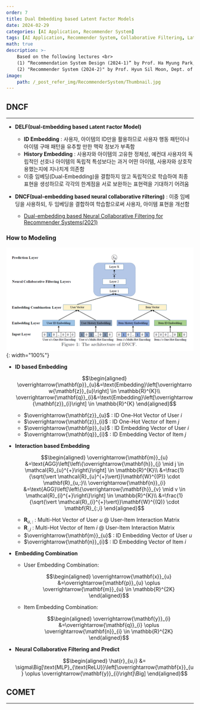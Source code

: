 ```yaml
---
order: 7
title: Dual Embedding based Latent Factor Models
date: 2024-02-29
categories: [AI Application, Recommender System]
tags: [AI Application, Recommender System, Collaborative Filtering, Latent Factor Model, MLP]
math: true
description: >-
    Based on the following lectures <br>
    (1) “Recommendation System Design (2024-1)” by Prof. Ha Myung Park, Dept. of Artificial Intelligence. College of SW, Kookmin Univ. <br>
    (2) "Recommender System (2024-2)" by Prof. Hyun Sil Moon, Dept. of Data Science, The Grad. School, Kookmin Univ.
image:
    path: /_post_refer_img/RecommenderSystem/Thumbnail.jpg
---
```


## DNCF
-----

- **DELF(`D`ual-`E`mbedding based `L`atent `F`actor Model)**
    - **ID Embedding** : 사용자, 아이템의 ID만을 활용하므로 사용자 행동 패턴이나 아이템 구매 패턴을 유추할 만한 맥락 정보가 부족함
    - **History Embedding** : 사용자와 아이템의 고유한 정체성, 예컨대 사용자의 독립적인 선호나 아이템의 독립적 특성보다는 과거 어떤 아이템, 사용자와 상호작용했는지에 지나치게 의존함
    - 이중 임베딩(Dual-Embedding)을 결합하지 않고 독립적으로 학습하여 최종 표현을 생성하므로 각각의 한계점을 서로 보완하는 표현력을 기대하기 어려움

- **DNCF(`D`ual-embedding based `N`eural `C`ollaborative `F`iltering)** : 이중 임베딩을 사용하되, 두 임베딩을 결합하여 학습함으로써 사용자, 아이템 표현을 개선함
    - [Dual-embedding based Neural Collaborative Filtering for Recommender Systems(2021)](https://doi.org/10.48550/arXiv.2102.02549)

### How to Modeling

![03](/_post_refer_img/RecommenderSystem/07-01.png){: width="100%"}

- **ID based Embedding**

    $$\begin{aligned}
    \overrightarrow{\mathbf{p}}_{u}&=\text{Embedding}\left[\overrightarrow{\mathbf{z}}_{u}\right] \in \mathbb{R}^{K}\\
    \overrightarrow{\mathbf{q}}_{i}&=\text{Embedding}\left[\overrightarrow{\mathbf{z}}_{i}\right] \in \mathbb{R}^{K}
    \end{aligned}$$

    - $\overrightarrow{\mathbf{z}}_{u}$ : ID One-Hot Vector of User $i$
    - $\overrightarrow{\mathbf{z}}_{i}$ : ID One-Hot Vector of Item $j$
    - $\overrightarrow{\mathbf{p}}_{u}$ : ID Embedding Vector of User $i$
    - $\overrightarrow{\mathbf{q}}_{i}$ : ID Embedding Vector of Item $j$

- **Interaction based Embedding**

    $$\begin{aligned}
    \overrightarrow{\mathbf{m}}_{u}
    &=\text{AGG}\left[\left\{\overrightarrow{\mathbf{h}}_{j} \mid j \in \mathcal{R}_{u}^{+}\right\}\right] \in \mathbb{R}^{K}\\
    &=\frac{1}{\sqrt{\vert \mathcal{R}_{u}^{+}\vert}}\mathbf{W}^{(P)} \cdot \mathbf{R}_{u,:}\\
    \overrightarrow{\mathbf{n}}_{i}
    &=\text{AGG}\left[\left\{\overrightarrow{\mathbf{h}}_{v} \mid v \in \mathcal{R}_{i}^{+}\right\}\right] \in \mathbb{R}^{K}\\
    &=\frac{1}{\sqrt{\vert \mathcal{R}_{i}^{+}\vert}}\mathbf{W}^{(Q)} \cdot \mathbf{R}_{:,i}
    \end{aligned}$$

    - $\mathbf{R}_{u,:}$ : Multi-Hot Vector of User $u$ @ User-Item Interaction Matrix
    - $\mathbf{R}_{:,i}$ : Multi-Hot Vector of Item $i$ @ User-Item Interaction Matrix
    - $\overrightarrow{\mathbf{m}}_{u}$ : ID Embedding Vector of User $u$
    - $\overrightarrow{\mathbf{n}}_{i}$ : ID Embedding Vector of Item $i$

- **Embedding Combination**
    - User Embedding Combination:

        $$\begin{aligned}
        \overrightarrow{\mathbf{x}}_{u}
        &=\overrightarrow{\mathbf{p}}_{u} \oplus \overrightarrow{\mathbf{m}}_{u} \in \mathbb{R}^{2K}
        \end{aligned}$$

    - Item Embedding Combination:

        $$\begin{aligned}
        \overrightarrow{\mathbf{y}}_{i}
        &=\overrightarrow{\mathbf{q}}_{i} \oplus \overrightarrow{\mathbf{n}}_{i} \in \mathbb{R}^{2K}
        \end{aligned}$$

- **Neural Collaborative Filtering and Predict**

    $$\begin{aligned}
    \hat{r}_{u,i} &= \sigma\Big[\text{MLP}_{\text{ReLU}}\left[\overrightarrow{\mathbf{x}}_{u} \oplus \overrightarrow{\mathbf{y}}_{i}\right]\Big]
    \end{aligned}$$

## COMET
-----